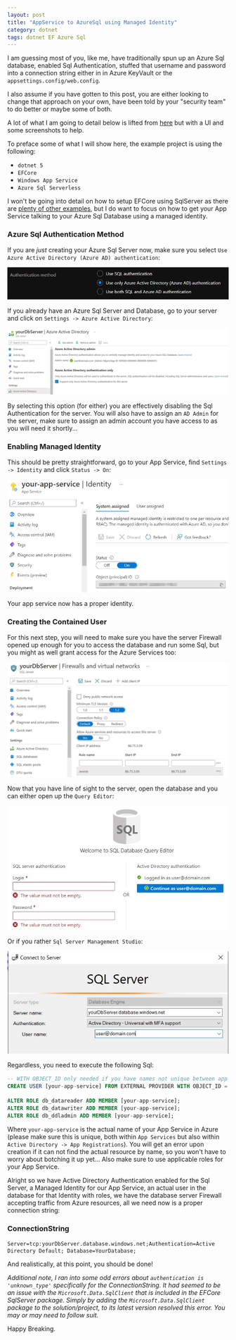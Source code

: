 ```yaml
---
layout: post
title: "AppService to AzureSql using Managed Identity"
category: dotnet
tags: dotnet EF Azure Sql
---
```


I am guessing most of you, like me, have traditionally spun up an Azure Sql database, enabled Sql Authentication, stuffed that username and password into a connection string either in in Azure KeyVault or the `appsettings.config/web.config`.

I also assume if you have gotten to this post, you are either looking to change that approach on your own, have been told by your "security team" to do better or maybe some of both.

A lot of what I am going to detail below is lifted from [here](https://docs.microsoft.com/en-us/azure/app-service/tutorial-connect-msi-sql-database?tabs=windowsclient%2Cefcore%2Cdotnet#4-use-managed-identity-connectivity) but with a UI and some screenshots to help.

To preface some of what I will show here, the example project is using the following:
 - `dotnet 5` 
 - `EFCore`
 - `Windows App Service` 
 - `Azure Sql Serverless` 

I won't be going into detail on how to setup EFCore using SqlServer as there are [plenty of other examples](https://docs.microsoft.com/en-us/aspnet/core/data/ef-mvc/intro?view=aspnetcore-6.0#register-the-schoolcontext), but I do want to focus on how to get your App Service talking to your Azure Sql Database using a managed identity.

### Azure Sql Authentication Method

If you are _just_ creating your Azure Sql Server now, make sure you select `Use Azure Active Directory (Azure AD) authentication`:

![Azure AD Auth on New setup](/assets/aadauth1.jpg)

If you already have an Azure Sql Server and Database, go to your server and click on `Settings -> Azure Active Directory`:

![Azure AD Auth on Existing setup](/assets/aadauth2.jpg)

By selecting this option (for either) you are effectively disabling the Sql Authentication for the server. You will also have to assign an `AD Admin` for the server, make sure to assign an admin account you have access to as you will need it shortly...

### Enabling Managed Identity

This should be pretty straightforward, go to your App Service, find `Settings -> Identity` and click `Status -> On`:

![Enabling Managed Identity](/assets/managedidentity.jpg)

Your app service now has a proper identity.

### Creating the Contained User

For this next step, you will need to make sure you have the server Firewall opened up enough for you to access the database and run some Sql, but you might as well grant access for the Azure Services too:

![Opening Sql Firewall](/assets/sqlfirewall.jpg)

Now that you have line of sight to the server, open the database and you can either open up the `Query Editor`:

![In Browser Query Editor](/assets/queryeditor.jpg)

Or if you rather `Sql Server Management Studio`: 

![SSMS](/assets/ssmsadlogin.jpg)

Regardless, you need to execute the following Sql:

```sql
-- WITH OBJECT_ID only needed if you have names not unique between app services and app registrations.
CREATE USER [your-app-service] FROM EXTERNAL PROVIDER WITH OBJECT_ID = 'a290ccc0-6142-4ff6-9620-7ea2393e6ed2';

ALTER ROLE db_datareader ADD MEMBER [your-app-service];
ALTER ROLE db_datawriter ADD MEMBER [your-app-service];
ALTER ROLE db_ddladmin ADD MEMBER [your-app-service];

```

Where `your-app-service` is the actual name of your App Service in Azure (please make sure this is unique, both within `App Services` but also within `Active Directory -> App Registrations`). 
You will get an error upon creation if it can not find the actual resource by name, so you won't have to worry about botching it up yet... Also make sure to use applicable roles for your App Service.


Alright so we have Active Directory Authentication enabled for the Sql Server, a Managed Identity for our App Service, an actual user in the database for that Identity with roles, we have the database server Firewall accepting traffic from Azure resources, all we need now is a proper connection string:

### ConnectionString

```
Server=tcp:yourDbServer.database.windows.net;Authentication=Active Directory Default; Database=YourDatabase;
```

And realistically, at this point, you should be done!

_Additional note, I ran into some odd errors about `authentication is 'unknown_type'` specifically for the ConnectionString. It had seemed to be an issue with the `Microsoft.Data.SqlClient` that is included in the EFCore SqlServer package. 
Simply by adding the `Microsoft.Data.SqlClient` package to the solution/project, to its latest version resolved this error. You may or may need to follow suit._

Happy Breaking. 
